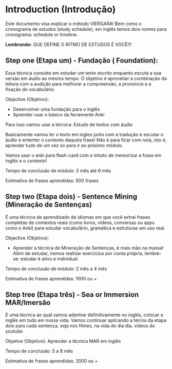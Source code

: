 # Introduction (Introdução)

Este documento visa explicar o método VIERGARA! Bem como o cronograma de estudos (study schedule), em inglês temos dois nomes para cronograma: schedule or timeline.

**Lembrando:** QUE DEFINE O RITMO DE ESTUDOS É VOCÊ!!!

## Step one (Etapa um) - Fundação ( Foundation):

Essa técnica consiste em estudar um texto escrito enquanto escuta a sua versão em áudio ao mesmo tempo. O objetivo é aproveitar a combinação da leitura com a audição para melhorar a compreensão, a pronúncia e a fixação do vocabulário.

Objective (Objetivo):

- Desenvolver uma fundação para o inglês
- Aprender usar o básico da ferramente Anki

Para isso vamos usar a técnica: Estudo de testos com áudio

Basicamente vamos ler o texto em ingles junto com a tradução e escutar o áudio e ententer o contexto daquela frase! Não é para ficar com noia, isto é, aprender tudo de um vez só para ir ao próximo módulo.

Vamos usar o anki para flash-card com o intuito de memorizar a frase em inglês e o contexto!

Tempo de conclusão de módulo: 3 mês até 6 mês

Estimativa de frases aprendidas: 500 frases

## Step two (Etapa dois) - Sentence Mining (Mineração de Sentenças)

É uma técnica de aprendizado de idiomas em que você extrai frases completas de contextos reais (como livros, vídeos, conversas ou apps como o Anki) para estudar vocabulário, gramática e estruturas em uso real.

Objective (Objetivo):

- Aprender a técnica de Mineração de Sentenças, é mais mão na massa! Além de estudar, iremos realizar exercícios por conta própria, lembre-se: estudar é ativo e individual.

Tempo de conclusão de módulo: 2 mês a 4 mês 

Estimativa de frases aprendidas: 1000 ou +

## Step tree (Etapa três) - Sea or Immersion MAR/Imersão 

É uma técnica ao qual vamos adentrar definitivamente no inglês, colocar o inglês em tudo em nossa vida. Vamos continuar aplicando a técina da etapa dois para cada sentença, seja nos filmes, na vida do dia dia, vídeos do youtube

Objetive (Objetivo): Aprender a técnica MAR em inglês

Tempo de conclusão: 5 a 8 mês

Estimativa de frases aprendidas: 2000 ou +